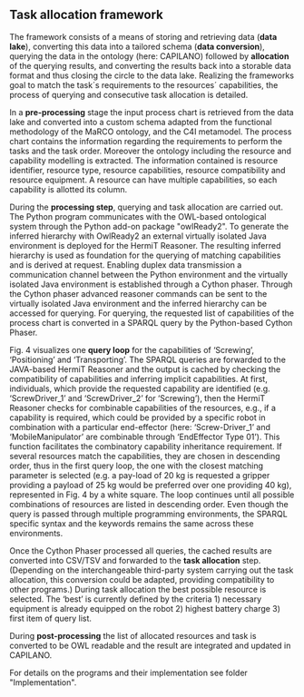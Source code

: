 ## Task allocation framework

The framework consists of a means of storing and retrieving data (**data lake**), converting this data into a tailored schema (**data conversion**), querying the data in the ontology (here: CAPILANO) followed by **allocation** of the querying results, and converting the results back into a storable data format and thus closing the circle to the data lake. 
Realizing the frameworks goal to match the task´s requirements to the resources´ capabilities, the process of querying and consecutive task allocation is detailed. 
 
In a **pre-processing** stage the input process chart is retrieved from the data lake and converted into a custom schema adapted from the functional methodology of the MaRCO ontology, and the C4I metamodel. 
The process chart contains the information regarding the requirements to perform the tasks and the task order. 
Moreover the ontology including the resource and capability modelling is extracted. 
The information contained is resource identifier, resource type, resource capabilities, resource compatibility and resource equipment. 
A resource can have multiple capabilities, so each capability is allotted its column. 


During the **processing step**, querying and task allocation are carried out. 
The Python program communicates with the OWL-based ontological system through the Python add-on package "owlReady2".
To generate the inferred hierarchy with OwlReady2 an external virtually isolated Java environment is deployed for the HermiT Reasoner. 
The resulting inferred hierarchy is used as foundation for the querying of matching capabilities and is derived at request.
Enabling duplex data transmission a communication channel between the Python environment and the virtually isolated Java environment is established through a Cython phaser. 
Through the Cython phaser advanced reasoner commands can be sent to the virtually isolated Java environment and the inferred hierarchy can be accessed for querying. 
For querying, the requested list of capabilities of the process chart is converted in a SPARQL query by the Python-based Cython Phaser. 

Fig. 4 visualizes one **query loop** for the capabilities of ‘Screwing’, ‘Positioning’ and ‘Transporting’. 
The SPARQL queries are forwarded to the JAVA-based HermiT Reasoner and the output is cached by checking the compatibility of capabilities and inferring implicit capabilities. 
At first, individuals, which provide the requested capability are identified (e.g. ‘ScrewDriver_1’ and ‘ScrewDriver_2’ for ‘Screwing’), then the HermiT Reasoner checks for combinable capabilities of the resources, e.g., if a capability is required, which could be provided by a specific robot in combination with a particular end-effector (here: ‘Screw-Driver_1’ and ‘MobileManipulator’ are combinable through ‘EndEffector Type 01’).
This function facilitates the combinatory capability inheritance requirement. 
If several resources match the capabilities, they are chosen in descending order, thus in the first query loop, the one with the closest matching parameter is selected (e.g. a pay-load of 20 kg is requested a gripper providing a payload of 25 kg would be preferred over one providing 40 kg), represented in Fig. 4 by a white square.
The loop continues until all possible combinations of resources are listed in descending order. 
Even though the query is passed through multiple programming environments, the SPARQL specific syntax and the keywords remains the same across these environments.

Once the Cython Phaser processed all queries, the cached results are converted into CSV/TSV and forwarded to the **task allocation** step. 
(Depending on the interchangeable third-party system carrying out the task allocation, this conversion could be adapted, providing compatibility to other programs.) 
During task allocation the best possible resource is selected. 
The ‘best’ is currently defined by the criteria 1) necessary equipment is already equipped on the robot 2) highest battery charge 3) first item of query list. 


During **post-processing** the list of allocated resources and task is converted to be OWL readable and the result are integrated and updated in CAPILANO. 


For details on the programs and their implementation see folder "Implementation". 

 






